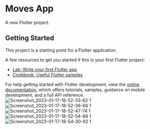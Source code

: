 # Moves App

A new Flutter project.

## Getting Started

This project is a starting point for a Flutter application.

A few resources to get you started if this is your first Flutter project:

- [Lab: Write your first Flutter app](https://docs.flutter.dev/get-started/codelab)
- [Cookbook: Useful Flutter samples](https://docs.flutter.dev/cookbook)

For help getting started with Flutter development, view the
[online documentation](https://docs.flutter.dev/), which offers tutorials,
samples, guidance on mobile development, and a full API reference.
![Screenshot_2023-01-17-18-52-33-62 1](https://user-images.githubusercontent.com/47110411/212963159-eda4c9e9-4c88-4bfd-abcd-309039c40170.jpg)
![Screenshot_2023-01-17-18-52-36-68 1](https://user-images.githubusercontent.com/47110411/212963246-18b11bc3-4173-460f-acab-fcbe5e5bc6e6.jpg)
![Screenshot_2023-01-17-18-52-47-74 1](https://user-images.githubusercontent.com/47110411/212963448-ee61b517-bfa4-4ed0-8ec1-c1bddf7ff686.jpg)
![Screenshot_2023-01-17-18-52-54-88 1](https://user-images.githubusercontent.com/47110411/212963502-2821c274-fc12-450e-81d8-e521e9a8e179.jpg)
![Screenshot_2023-01-17-18-54-30-92 1](https://user-images.githubusercontent.com/47110411/212963544-53ab558c-256e-47c0-9e84-31ad9f8361d5.jpg)
